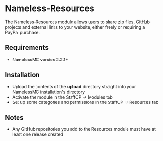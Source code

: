 # Nameless-Resources
The Nameless-Resources module allows users to share zip files, GitHub projects and external links to your website, either freely or requiring a PayPal purchase.

## Requirements
- NamelessMC version 2.2.1+

## Installation
- Upload the contents of the **upload** directory straight into your NamelessMC installation's directory
- Activate the module in the StaffCP -> Modules tab
- Set up some categories and permissions in the StaffCP -> Resources tab

## Notes
- Any GitHub repositories you add to the Resources module must have at least one release created
